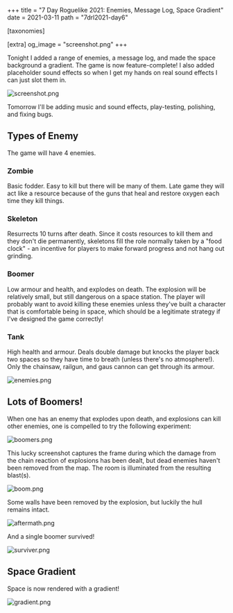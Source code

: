 +++
title = "7 Day Roguelike 2021: Enemies, Message Log, Space Gradient"
date = 2021-03-11
path = "7drl2021-day6"

[taxonomies]

[extra]
og_image = "screenshot.png"
+++

Tonight I added a range of enemies, a message log, and made the space background a gradient.
The game is now feature-complete! I also added placeholder sound effects so when I get my hands on
real sound effects I can just slot them in.

![screenshot.png](screenshot.png)

Tomorrow I'll be adding music and sound effects, play-testing, polishing, and fixing bugs.

<!-- more -->


## Types of Enemy
The game will have 4 enemies.

### Zombie

Basic fodder. Easy to kill but there will be many of them.
Late game they will act like a resource because of the guns that heal and restore oxygen each time they kill things.

### Skeleton

Resurrects 10 turns after death. Since it costs resources to kill them and they don't die permanently, skeletons fill
the role normally taken by a "food clock" - an incentive for players to make forward progress and not hang out grinding.

### Boomer

Low armour and health, and explodes on death. The explosion will be relatively small, but still dangerous on a space station.
The player will probably want to avoid killing these enemies unless they've built a character that is comfortable being in space,
which should be a legitimate strategy if I've designed the game correctly!

### Tank

High health and armour. Deals double damage but knocks the player back two spaces so they have time to breath (unless there's no atmosphere!).
Only the chainsaw, railgun, and gaus cannon can get through its armour.

![enemies.png](enemies.png)

## Lots of Boomers!

When one has an enemy that explodes upon death, and explosions can kill other enemies, one is compelled to try the following experiment:

![boomers.png](boomers.png)

This lucky screenshot captures the frame during which the damage from the chain reaction of explosions has been dealt, but dead enemies haven't
been removed from the map. The room is illuminated from the resulting blast(s).

![boom.png](boom.png)

Some walls have been removed by the explosion, but luckily the hull remains intact.

![aftermath.png](aftermath.png)

And a single boomer survived!

![surviver.png](surviver.png)

## Space Gradient

Space is now rendered with a gradient!

![gradient.png](gradient.png)
